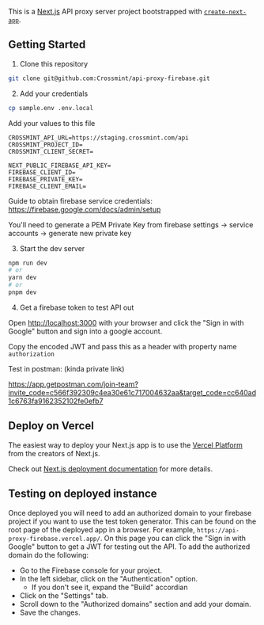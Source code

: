 This is a [Next.js](https://nextjs.org/) API proxy server project bootstrapped with [`create-next-app`](https://github.com/vercel/next.js/tree/canary/packages/create-next-app).

## Getting Started

1. Clone this repository

```bash
git clone git@github.com:Crossmint/api-proxy-firebase.git
```

2. Add your credentials

```bash
cp sample.env .env.local
```

Add your values to this file

```
CROSSMINT_API_URL=https://staging.crossmint.com/api
CROSSMINT_PROJECT_ID=
CROSSMINT_CLIENT_SECRET=

NEXT_PUBLIC_FIREBASE_API_KEY=
FIREBASE_CLIENT_ID=
FIREBASE_PRIVATE_KEY=
FIREBASE_CLIENT_EMAIL=
```

Guide to obtain firebase service credentials: https://firebase.google.com/docs/admin/setup

You'll need to generate a PEM Private Key from firebase settings -> service accounts -> generate new private key

3. Start the dev server

```bash
npm run dev
# or
yarn dev
# or
pnpm dev
```

4. Get a firebase token to test API out

Open [http://localhost:3000](http://localhost:3000) with your browser and click the "Sign in with Google" button and sign into a google account.  

Copy the encoded JWT and pass this as a header with property name `authorization`

Test in postman: (kinda private link)

https://app.getpostman.com/join-team?invite_code=c566f392309c4ea30e61c717004632aa&target_code=cc640ad1c6763fa9162352102fe0efb7


## Deploy on Vercel

The easiest way to deploy your Next.js app is to use the [Vercel Platform](https://vercel.com/new?utm_medium=default-template&filter=next.js&utm_source=create-next-app&utm_campaign=create-next-app-readme) from the creators of Next.js.

Check out [Next.js deployment documentation](https://nextjs.org/docs/deployment) for more details.

## Testing on deployed instance

Once deployed you will need to add an authorized domain to your firebase project if you want to use the test token generator. This can be found on the root page of the deployed app in a browser. For example, `https://api-proxy-firebase.vercel.app/`. On this page you can click the "Sign in with Google" button to get a JWT for testing out the API. To add the authorized domain do the following:

- Go to the Firebase console for your project.
- In the left sidebar, click on the "Authentication" option.
  - If you don't see it, expand the "Build" accordian
- Click on the "Settings" tab.
- Scroll down to the "Authorized domains" section and add your domain.
- Save the changes.
